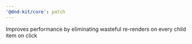 ```yaml
---
'@dnd-kit/core': patch
---
```


Improves performance by eliminating wasteful re-renders on every child item on click
